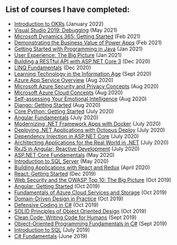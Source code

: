 ## List of courses I have completed:

- [Introduction to OKRs](https://productsparks.teachable.com/p/introductory-course-on-okrs) (January 2022)
- [Visual Studio 2019: Debugging](https://app.pluralsight.com/library/courses/debugging-visual-studio-2019) (May 2021)
- [Microsoft Dynamics 365: Getting Started](https://app.pluralsight.com/library/courses/microsoft-dynamics-365-getting-started) (Feb 2021)
- [Demonstrating the Business Value of Power Apps](https://app.pluralsight.com/library/courses/demonstrating-business-value-power-apps) (Feb 2021)
- [Getting Started with Programming in Java](https://app.pluralsight.com/library/courses/getting-started-programming-java) (Jan 2021)
- [User Experience: The Big Picture](https://app.pluralsight.com/library/courses/ux-big-picture) (Jan 2021)
- [Building a RESTful API with ASP.NET Core 3](https://app.pluralsight.com/library/courses/asp-dot-net-core-3-restful-api-building) (Dec 2020)
- [LINQ Fundamentals](https://app.pluralsight.com/library/courses/linq-fundamentals-csharp-6) (Dec 2020)
- [Learning Technology in the Information Age](https://app.pluralsight.com/library/courses/learning-technology-information-age) (Sept 2020)
- [Azure App Service Overview](https://app.pluralsight.com/library/courses/devintersection-azureai-session-13) (Aug 2020)
- [Microsoft Azure Security and Privacy Concepts](https://app.pluralsight.com/library/courses/microsoft-azure-security-privacy-concepts) (Aug 2020)
- [Microsoft Azure Cloud Concepts](https://app.pluralsight.com/library/courses/microsoft-azure-cloud-concepts) (Aug 2020)
- [Self-assessing Your Emotional Intelligence](https://app.pluralsight.com/library/courses/self-assessing-emotional-intelligence) (Aug 2020)
- [Django: Getting Started](https://app.pluralsight.com/library/courses/django-getting-started) (Aug 2020)
- [Core Python: Getting Started](https://app.pluralsight.com/library/courses/getting-started-python-core) (July 2020)
- [Angular Fundamentals](https://app.pluralsight.com/library/courses/angular-fundamentals) (July 2020)
- [Modernizing .NET Framework Apps with Docker](https://app.pluralsight.com/library/courses/modernizing-dotnet-framework-apps-docker) (July 2020)
- [Deploying .NET Applications with Octopus Deploy](https://app.pluralsight.com/library/courses/octopus-deploy-dot-net-applications) (July 2020)
- [Dependency Injection in ASP.NET Core](https://app.pluralsight.com/library/courses/aspdotnet-core-dependency-injection) (July 2020)
- [Architecting Applications for the Real World in .NET](https://app.pluralsight.com/library/courses/architecting-applications-dotnet) (July 2020)
- [RxJS in Angular: Reactive Development](https://app.pluralsight.com/library/courses/rxjs-angular-reactive-development) (July 2020)
- [ASP.NET Core Fundamentals](https://app.pluralsight.com/library/courses/aspnet-core-fundamentals) (May 2020)
- [Introduction to SQL Server](https://app.pluralsight.com/library/courses/intro-sql-server) (May 2020)
- [Building Applications with React and Redux](https://app.pluralsight.com/library/courses/react-redux-react-router-es6) (April 2020)
- [React: Getting Started](https://app.pluralsight.com/library/courses/react-js-getting-started) (Dec 2019)
- [Web Security and the OWASP Top 10: The Big Picture](https://app.pluralsight.com/library/courses/web-security-owasp-top10-big-picture) (Oct 2019)
- [Angular: Getting Started](https://app.pluralsight.com/library/courses/angular-2-getting-started-update) (Oct 2019)
- [Fundamentals of Azure Cloud Services and Storage](https://app.pluralsight.com/library/courses/azure-cloud-services-storage-fundamentals) (Oct 2019)
- [Domain-Driven Design in Practice](https://app.pluralsight.com/library/courses/domain-driven-design-in-practice) (Oct 2019)
- [Defensive Coding in C#](https://app.pluralsight.com/library/courses/defensive-coding-csharp) (Oct 2019)
- [SOLID Principles of Object Oriented Design](https://app.pluralsight.com/library/courses/principles-oo-design) (Oct 2019)
- [Clean Code: Writing Code for Humans](https://app.pluralsight.com/library/courses/writing-clean-code-humans) (Sept 2019)
- [Object-Oriented Programming Fundamentals in C#](https://app.pluralsight.com/library/courses/object-oriented-programming-fundamentals-csharp) (Sept 2019)
- [Introduction to SQL](https://app.pluralsight.com/library/courses/introduction-to-sql) (July 2019)
- [C# Fundamentals](https://app.pluralsight.com/library/courses/csharp-fundamentals-dev/table-of-contents) (June 2019)

